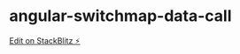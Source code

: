 # angular-switchmap-data-call

[Edit on StackBlitz ⚡️](https://stackblitz.com/edit/angular-switchmap-data-call)